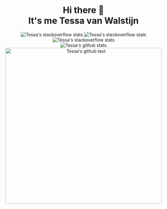 <h1 align="center">Hi there 👋<br>It's me Tessa van Walstijn</h1>

<p align="center">
  <img alt="Tessa's stackoverflow stats" src="http://api.squeeble.ink/se/?userId=7185314&seSite=stackoverflow">
  <img alt="Tessa's stackoverflow stats" src="http://api.squeeble.ink/se/?userId=388239&seSite=meta">
  <img alt="Tessa's stackoverflow stats" src="http://api.squeeble.ink/se/?userId=796646&seSite=AskUbuntu"><br>
  <img alt="Tessa's github stats" src="https://github-readme-stats.vercel.app/api?username=tessavwalstijn&show_icons=true&count_private=true&hide=stars"><br>
  <img alt="Tessa's github text" src="https://i.ibb.co/2YYyXMh/readme-v1.png" width="500px">
</p>

[//]: <> (
  👪 Comunities: Stack Overflow, Meta Exchange, Ask Ubuntu, SheSharp  
  ⚡ Fun fact: I started programming @ the age of 13  
  🌱 Studying: AWS serverless in nodejs  
  😄 Pronouns: She, Her
)
